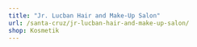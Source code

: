```yaml
---
title: "Jr. Lucban Hair and Make-Up Salon"
url: /santa-cruz/jr-lucban-hair-and-make-up-salon/
shop: Kosmetik
---
```


